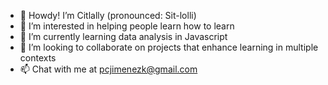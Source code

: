 - 👋 Howdy! I’m Citlally (pronounced: Sit-lolli)
- 👀 I’m interested in helping people learn how to learn
- 🌱 I’m currently learning data analysis in Javascript
- 💞️ I’m looking to collaborate on projects that enhance learning in multiple contexts
- 📫 Chat with me at pcjimenezk@gmail.com

<!---
pcjimenezk/pcjimenezk is a ✨ special ✨ repository because its `README.md` (this file) appears on your GitHub profile.
You can click the Preview link to take a look at your changes.
--->
